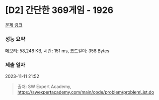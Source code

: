 # [D2] 간단한 369게임 - 1926 

[문제 링크](https://swexpertacademy.com/main/code/problem/problemDetail.do?contestProbId=AV5PTeo6AHUDFAUq) 

### 성능 요약

메모리: 58,248 KB, 시간: 151 ms, 코드길이: 358 Bytes

### 제출 일자

2023-11-11 21:52



> 출처: SW Expert Academy, https://swexpertacademy.com/main/code/problem/problemList.do